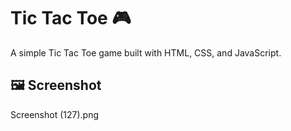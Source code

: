 # Tic Tac Toe 🎮

A simple Tic Tac Toe game built with HTML, CSS, and JavaScript.

## 🖼️ Screenshot
Screenshot (127).png
